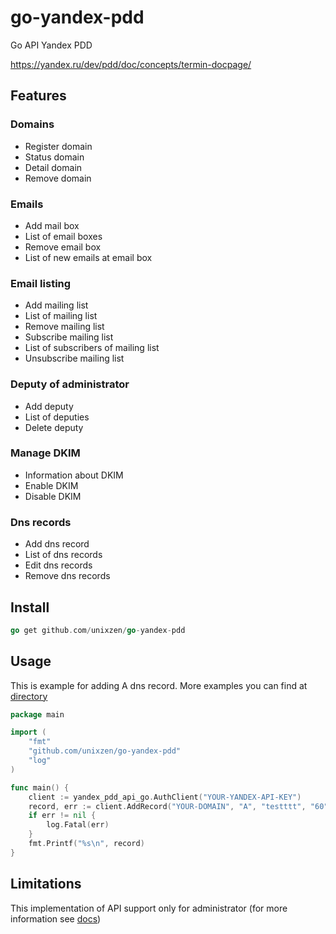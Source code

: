 # go-yandex-pdd
Go API Yandex PDD

https://yandex.ru/dev/pdd/doc/concepts/termin-docpage/


## Features

### Domains

* Register domain
* Status domain
* Detail domain
* Remove domain

### Emails

* Add mail box
* List of email boxes
* Remove email box
* List of new emails at email box

### Email listing

* Add mailing list
* List of mailing list
* Remove mailing list
* Subscribe mailing list
* List of subscribers of mailing list
* Unsubscribe mailing list

### Deputy of administrator

* Add deputy
* List of deputies
* Delete deputy

### Manage DKIM

* Information about DKIM
* Enable DKIM
* Disable DKIM

### Dns records

* Add dns record
* List of dns records
* Edit dns records
* Remove dns records


## Install

```go
go get github.com/unixzen/go-yandex-pdd
```

## Usage

This is example for adding A dns record. More examples you can find at [directory](https://github.com/unixzen/go-yandex-pdd/tree/master/examples) 

```go
package main

import (
	"fmt"
	"github.com/unixzen/go-yandex-pdd"
	"log"
)

func main() {
	client := yandex_pdd_api_go.AuthClient("YOUR-YANDEX-API-KEY")
	record, err := client.AddRecord("YOUR-DOMAIN", "A", "testttt", "60", "127.0.0.1")
	if err != nil {
		log.Fatal(err)
	}
	fmt.Printf("%s\n", record)
}
```

## Limitations

This implementation of API support only for administrator (for more information see [docs](https://yandex.ru/dev/pdd/doc/concepts/termin-docpage/))


